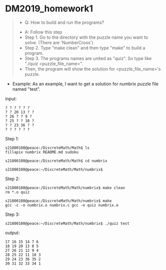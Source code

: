 # DM2019_homework1

>* Q: How to build and run the programs?
>
> - A: Follow this step
> - Step 1. Go to the directory with the puzzle name you want to solve. (There are 'NumberCross')
> - Step 2. Type "make clean" and then type "make" to build a program.
> - Step 3. The programs names are united as "quiz". So type like "./quiz <puzzle_file_name>".
> - Then, the program will show the solution for <puzzle_file_name>'s puzzle.

- Example: As an example, I want to get a solution for numbrix puzzle file named "test".

input:    

    ? ? ? ? ? ?
    ? ? 20 13 ? ?
    ? 26 ? ? 9 ?
    ? 25 ? ? 10 ?
    ? ? 23 36 ? ?
    ? ? ? ? ? ?

Step 1:

    s21800180@peace:/DiscreteMath/Math$ ls
    fillapix numbrix README.md sudoku

    s21800180@peace:/DiscreteMath/Math$ cd numbrix

    s21800180@peace:~/DiscreteMath/Math/numbrix$



Step 2:

    s21800180@peace:/DiscreteMath/Math/numbrix$ make clean
    rm *.o quiz

    s21800180@peace:/DiscreteMath/Math/numbrix$ make
    gcc -c -o numbrix.o numbrix.c gcc -o quiz numbrix.o

Step 3:

    s21800180@peace:~/DiscreteMath/Math/numbrix$ ./quiz test
output:    

    17 16 15 14 7 6
    18 19 20 13 8 5
    27 26 21 12 9 4
    28 25 22 11 10 3
    29 24 23 36 35 2
    30 31 32 33 34 1
